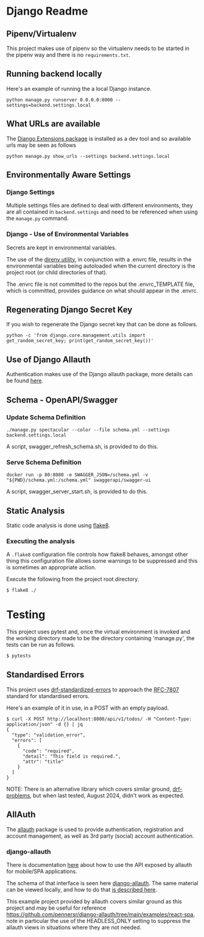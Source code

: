 # Django Readme 

## Pipenv/Virtualenv

This project makes use of pipenv so the virtualenv needs to be started in the pipenv way and there is no `requirements.txt`.


## Running backend locally 

Here's an example of running the a local Django instance.

```
python manage.py runserver 0.0.0.0:8000 --settings=backend.settings.local
```
## What URLs are available
The [Django Extensions package](https://django-extensions.readthedocs.io/en/latest/index.html) is installed as a dev tool and so available urls may be seen as follows 

```
python manage.py show_urls --settings backend.settings.local
```

## Environmentally Aware Settings

### Django Settings
Multiple settings files are defined to deal with different environments, they are all contained in `backend.settings` and need to be referenced when using the `manage.py` command. 

### Django - Use of Environmental Variables
Secrets are kept in environmental variables.

The use of the [direnv utility](https://direnv.net), in conjunction with a .envrc file, results in the environmental variables being autoloaded when the current directory is the project root (or child directories of that).

The .envrc file is not committed to the repos but the .envrc_TEMPLATE file, which is committed, provides guidance on what should appear in the .envrc.

## Regenerating Django Secret Key
If you wish to regenerate the Django secret key that can be done as follows.
```
python -c 'from django.core.management.utils import get_random_secret_key; print(get_random_secret_key())'
```

## Use of Django Allauth
Authentication makes use of the Django allauth package, more details can be found [here](./backend/doco/django-allauth-openapi-spec/README.md).

## Schema - OpenAPI/Swagger
### Update Schema Definition
```
./manage.py spectacular --color --file schema.yml --settings backend.settings.local
```

A script, swagger_refresh_schema.sh, is provided to do this.


### Serve Schema Definition
```
docker run -p 80:8080 -e SWAGGER_JSON=/schema.yml -v "${PWD}/schema.yml:/schema.yml" swaggerapi/swagger-ui
```

A script, swagger_server_start.sh, is provided to do this.


## Static Analysis
Static code analysis is done using [flake8](https://flake8.pycqa.org/en/latest/#).

### Executing the analysis

A `.flake8` configuration file controls how flake8 behaves, amongst other thing this configuration file allows some warnings to be suppressed and this is sometimes an appropriate action.

Execute the following from the project root directory.

```default
$ flake8 ./
```


# Testing 
This project uses pytest and, once the virtual environment is invoked and the working directory made to be the directory containing 'manage.py', the tests can be run as follows.

```default
$ pytests
```

## Standardised Errors
This project uses [drf-standardized-errors](https://github.com/ghazi-git/drf-standardized-errors) to approach the [RFC-7807](https://www.rfc-editor.org/rfc/rfc7807) standard for standardised errors.

Here's an example of it in use, in a POST with an empty payload.

```
$ curl -X POST http://localhost:8000/api/v1/todos/ -H "Content-Type: application/json" -d {} | jq
{
  "type": "validation_error",
  "errors": [
    {
      "code": "required",
      "detail": "This field is required.",
      "attr": "title"
    }
  ]
}
```

NOTE: There is an alternative library which covers similar ground, [drf-problems](https://github.com/shivanshs9/drf-problems/), but when last tested, August 2024, didn't work as expected.

## AllAuth
The [allauth](https://docs.allauth.org/en/latest/index.html) package is used to provide authentication, registration and account management, as well as 3rd party (social) account authentication.

### django-allauth
There is documentation [here](https://docs.allauth.org/en/latest/headless/installation.html) about how to use the API exposed by allauth for mobile/SPA applications.

The schema of that interface is seen here [django-allauth](https://allauth.org/docs/draft-api/). The same material can be viewed locally, and how to do that [is described here](./backend/doco/django-allauth-openapi-spec/README.md).

This example project provided by allauth covers similar ground as this project and may be useful for reference https://github.com/pennersr/django-allauth/tree/main/examples/react-spa, note in particular the use of the HEADLESS_ONLY setting to suppress the allauth views in situations where they are not needed. 

